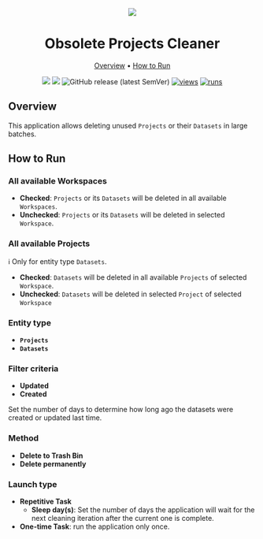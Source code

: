 <div align='center' markdown> 
<img src="https://github.com/supervisely-ecosystem/obsolete-projects-cleaner/assets/57998637/aae36fe0-33b2-41f9-9968-a1c4ab119674"/> <br>

# Obsolete Projects Cleaner

<p align='center'>
  <a href='#overview'>Overview</a> •
  <a href='#how-to-run'>How to Run</a>
</p>

[![](https://img.shields.io/badge/supervisely-ecosystem-brightgreen)](https://ecosystem.supervise.ly/apps/supervisely-ecosystem/obsolete-projects-cleaner)
[![](https://img.shields.io/badge/slack-chat-green.svg?logo=slack)](https://supervise.ly/slack)
![GitHub release (latest SemVer)](https://img.shields.io/github/v/release/supervisely-ecosystem/obsolete-projects-cleaner)
[![views](https://app.supervise.ly/img/badges/views/supervisely-ecosystem/obsolete-projects-cleaner.png)](https://supervise.ly)
[![runs](https://app.supervise.ly/img/badges/runs/supervisely-ecosystem/obsolete-projects-cleaner.png)](https://supervise.ly)

</div>

## Overview

This application allows deleting unused `Projects` or their `Datasets` in large batches.
  
## How to Run

### All available Workspaces

 - **Checked**: `Projects` or its `Datasets` will be deleted in all available `Workspaces`.
 - **Unchecked**: `Projects` or its `Datasets` will be deleted in selected `Workspace`.

### All available Projects

ℹ️ Only for entity type `Datasets`.

 - **Checked**: `Datasets` will be deleted in all available `Projects` of selected `Workspace`.
 - **Unchecked**: `Datasets` will be deleted in selected `Project` of selected `Workspace`

### Entity type
  - **`Projects`**
  - **`Datasets`**

### Filter criteria

 - **Updated**
 - **Created**

Set the number of days to determine how long ago the datasets were created or updated last time.
  
### Method
 - **Delete to Trash Bin**
 - **Delete permanently**


### Launch type
 - **Repetitive Task**
    - **Sleep day(s)**: Set the number of days the application will wait for the next cleaning iteration after the current one is complete.
 - **One-time Task**: run the application only once.


